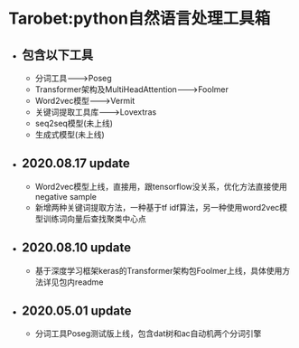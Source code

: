# Tarobet:python自然语言处理工具箱
  - ## 包含以下工具
       - 分词工具--->Poseg
       - Transformer架构及MultiHeadAttention--->Foolmer
       - Word2vec模型--->Vermit
       - 关键词提取工具库--->Lovextras
       - seq2seq模型(未上线)
       - 生成式模型(未上线)
  - ## 2020.08.17 update
       - Word2vec模型上线，直接用，跟tensorflow没关系，优化方法直接使用negative sample
       - 新增两种关键词提取方法，一种基于tf idf算法，另一种使用word2vec模型训练词向量后查找聚类中心点
  - ## 2020.08.10 update
       - 基于深度学习框架keras的Transformer架构包Foolmer上线，具体使用方法详见包内readme
  - ## 2020.05.01 update
       - 分词工具Poseg测试版上线，包含dat树和ac自动机两个分词引擎

